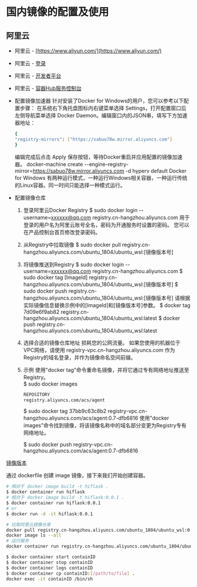 # 国内镜像的配置及使用

## 阿里云

- 阿里云 - [https://www.aliyun.com/](https://www.aliyun.com/)
- 阿里云 - [登录](https://account.aliyun.com/)
- 阿里云 - [开发者平台](https://dev.aliyun.com/)
- 阿里云 - [容器Hub服务控制台](https://cr.console.aliyun.com/)

- 配置镜像加速器
  针对安装了Docker for Windows的用户，您可以参考以下配置步骤：
  在系统右下角托盘图标内右键菜单选择 Settings，打开配置窗口后左侧导航菜单选择 Docker Daemon。编辑窗口内的JSON串，填写下方加速器地址：

  ```sh
  {
  "registry-mirrors": ["https://sabuo78w.mirror.aliyuncs.com"]
  }
  ```

  编辑完成后点击 Apply 保存按钮，等待Docker重启并应用配置的镜像加速器。
  docker-machine create --engine-registry-mirror=<https://sabuo78w.mirror.aliyuncs.com> -d hyperv default
  Docker for Windows 有两种运行模式，一种运行Windows相关容器，一种运行传统的Linux容器。同一时间只能选择一种模式运行。

- 配置镜像仓库
  1. 登录阿里云Docker Registry
    $ sudo docker login --username=xxxxxx@qq.com registry.cn-hangzhou.aliyuncs.com
    用于登录的用户名为阿里云账号全名，密码为开通服务时设置的密码。
    您可以在产品控制台首页修改登录密码。

  1. 从Registry中拉取镜像
    $ sudo docker pull registry.cn-hangzhou.aliyuncs.com/ubuntu_1804/ubuntu_wsl:[镜像版本号]

  1. 将镜像推送到Registry
    $ sudo docker login --username=xxxxxx@qq.com registry.cn-hangzhou.aliyuncs.com
    $ sudo docker tag [ImageId] registry.cn-hangzhou.aliyuncs.com/ubuntu_1804/ubuntu_wsl:[镜像版本号]
    $ sudo docker push registry.cn-hangzhou.aliyuncs.com/ubuntu_1804/ubuntu_wsl:[镜像版本号]
    请根据实际镜像信息替换示例中的[ImageId]和[镜像版本号]参数。
    $ docker tag 7d09e6f9ab82 registry.cn-hangzhou.aliyuncs.com/ubuntu_1804/ubuntu_wsl:latest
    $ docker push registry.cn-hangzhou.aliyuncs.com/ubuntu_1804/ubuntu_wsl:latest

  1. 选择合适的镜像仓库地址
    损耗您的公网流量。
    如果您使用的机器位于VPC网络，请使用 registry-vpc.cn-hangzhou.aliyuncs.com 作为Registry的域名登录，并作为镜像命名空间前缀。

  1. 示例
    使用"docker tag"命令重命名镜像，并将它通过专有网络地址推送至Registry。  
    $ sudo docker images

      ```sh
      REPOSITORY                                                         TAG                 IMAGE ID            CREATED             VIRTUAL SIZE
      registry.aliyuncs.com/acs/agent                                    0.7-dfb6816         37bb9c63c8b2        7 days ago          37.89 MB
      ```

      $ sudo docker tag 37bb9c63c8b2 registry-vpc.cn-hangzhou.aliyuncs.com/acs/agent:0.7-dfb6816
      使用"docker images"命令找到镜像，将该镜像名称中的域名部分变更为Registry专有网络地址。

      $ sudo docker push registry-vpc.cn-hangzhou.aliyuncs.com/acs/agent:0.7-dfb6816

[镜像版本](https://cr.console.aliyun.com/repository/)

通过 dockerfile 创建 image 镜像，接下来我们开始创建容器。  

```sh
# 相对于 docker image build -t hiflask .
$ docker container run hiflask  
# 相对于 docker image build -t hiflask:0.0.1 .
$ docker container run hiflask:0.0.1
# or
$ docker run -d -it hiflask:0.0.1
```

```sh
# 拉取阿里云镜像仓库
docker pull registry.cn-hangzhou.aliyuncs.com/ubuntu_1804/ubuntu_wsl:0.0.1
docker image ls --all
# 运行服务
docker container run registry.cn-hangzhou.aliyuncs.com/ubuntu_1804/ubuntu_wsl:0.0.1
```

```sh
$ docker container start containID
$ docker container stop containID
$ docker container logs containID
$ docker container cp containID:[/path/to/file] .
docker exec -it containID /bin/sh
```
